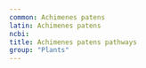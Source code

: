 ```yaml
---
common: Achimenes patens
latin: Achimenes patens
ncbi: 
title: Achimenes patens pathways
group: "Plants"
---
```

